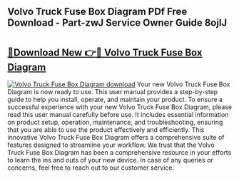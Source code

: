 ## Volvo Truck Fuse Box Diagram PDf Free Download - Part-zwJ Service Owner Guide 8ojlJ

# <h2><a href="http://dfleme.blite.top/?on=Volvo+Truck+Fuse+Box+Diagram">🔗Download New 👉🔴 Volvo Truck Fuse Box Diagram</a></h2>

[![Volvo Truck Fuse Box Diagram download](https://i.imgur.com/lujVjoI.png)](http://dfleme.blite.top/?on=Volvo+Truck+Fuse+Box+Diagram)
Your new Volvo Truck Fuse Box Diagram is now ready to use. This user manual provides a step-by-step guide to help you install, operate, and maintain your product. To ensure a successful experience with your new Volvo Truck Fuse Box Diagram, please read this user manual carefully before use. It includes essential information on product setup, operation, maintenance, and troubleshooting, ensuring that you are able to use the product effectively and efficiently. This innovative Volvo Truck Fuse Box Diagram offers a comprehensive suite of features designed to streamline your workflow. We trust that the Volvo Truck Fuse Box Diagram has been a comprehensive resource in your efforts to learn the ins and outs of your new device. In case of any queries or concerns, feel free to reach out to our customer service.

